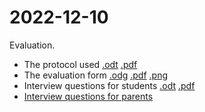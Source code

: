 # 2022-12-10

Evaluation.

 * The protocol used [.odt](protokoll.odt) [.pdf](protokoll.pdf)
 * The evaluation form [.odg](utvardering.odg) [.pdf](utvardering.pdf) [.png](utvardering.png)
 * Interview questions for students [.odt](questions.odt) [.pdf](questions.pdf)
 * [Interview questions for parents](questions_parents.md)

